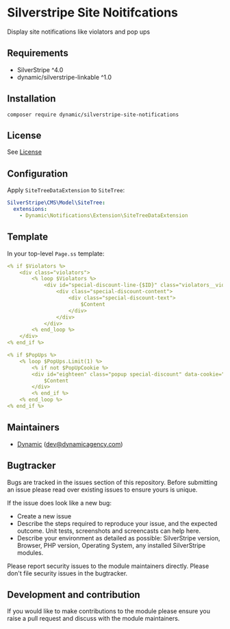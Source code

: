 # Silverstripe Site Noitifcations

Display site notifications like violators and pop ups

## Requirements

* SilverStripe ^4.0
* dynamic/silverstripe-linkable ^1.0

## Installation

```
composer require dynamic/silverstripe-site-notifications
```

## License
See [License](license.md)

## Configuration

Apply `SiteTreeDataExtension` to `SiteTree`:

```yaml
SilverStripe\CMS\Model\SiteTree:
  extensions:
    - Dynamic\Notifications\Extension\SiteTreeDataExtension

```

## Template

In your top-level `Page.ss` template:

```yaml
<% if $Violators %>
    <div class="violators">
        <% loop $Violators %>
            <div id="special-discount-line-{$ID}" class="violators__violator top4">
                <div class="special-discount-content">
                    <div class="special-discount-text">
                        $Content
                    </div>
                </div>
            </div>
        <% end_loop %>
    </div>
<% end_if %>

<% if $PopUps %>
    <% loop $PopUps.Limit(1) %>
        <% if not $PopUpCookie %>
        <div id="eighteen" class="popup special-discount" data-cookie="$CookieName">
            $Content
        </div>
        <% end_if %>
    <% end_loop %>
<% end_if %>
```

## Maintainers
*  [Dynamic](http://www.dynamicagency.com) (<dev@dynamicagency.com>)

## Bugtracker
Bugs are tracked in the issues section of this repository. Before submitting an issue please read over
existing issues to ensure yours is unique.

If the issue does look like a new bug:

 - Create a new issue
 - Describe the steps required to reproduce your issue, and the expected outcome. Unit tests, screenshots
 and screencasts can help here.
 - Describe your environment as detailed as possible: SilverStripe version, Browser, PHP version,
 Operating System, any installed SilverStripe modules.

Please report security issues to the module maintainers directly. Please don't file security issues in the bugtracker.

## Development and contribution
If you would like to make contributions to the module please ensure you raise a pull request and discuss with the module maintainers.
